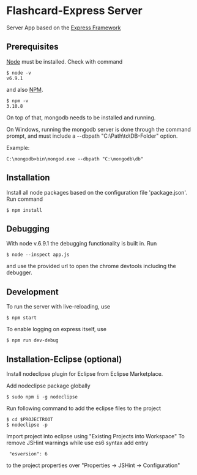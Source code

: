 Flashcard-Express Server
========================
Server App based on the [Express Framework](http://expressjs.com/)

Prerequisites
-------------
[Node](https://nodejs.org/en/) must be installed. Check with command

    $ node -v
    v6.9.1

and also [NPM](https://www.npmjs.com/).

    $ npm -v
    3.10.8

On top of that, mongodb needs to be installed and running.

On Windows, running the mongodb server is done through the command prompt,
and must include a --dbpath "C:\Path\to\DB-Folder" option.

Example:

    C:\mongodb>bin\mongod.exe --dbpath "C:\mongodb\db"

Installation
------------
Install all node packages based on the configuration file 'package.json'.  
Run command

    $ npm install


Debugging
---------

With node v.6.9.1 the debugging functionality is built in. Run

    $ node --inspect app.js

and use the provided url to open the chrome devtools including the debugger.

Development
-----------

To run the server with live-reloading, use

    $ npm start

To enable logging on express itself, use

    $ npm run dev-debug

Installation-Eclipse (optional)
-------------------------------

Install nodeclipse plugin for Eclipse from Eclipse Marketplace.

Add nodeclipse package globally

    $ sudo npm i -g nodeclipse

Run following command to add the eclipse files to the project

    $ cd $PROJECTROOT
    $ nodeclipse -p

Import project into eclipse using "Existing Projects into Workspace"
To remove JSHint warnings while use es6 syntax add entry

     "esversion": 6

to the project properties over "Properties -> JSHint -> Configuration"
